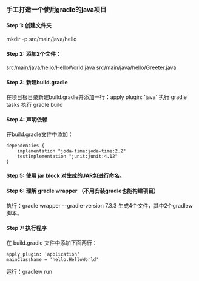 ### 手工打造一个使用gradle的java项目
#### Step 1: 创建文件夹
mkdir -p src/main/java/hello

#### Step 2: 添加2个文件：
src/main/java/hello/HelloWorld.java
src/main/java/hello/Greeter.java

#### Step 3: 新建build.gradle
在项目根目录新建build.gradle并添加一行：apply plugin: 'java'
执行 gradle tasks
执行 gradle build

#### Step 4: 声明依赖
在build.gradle文件中添加：
```
dependencies {
    implementation "joda-time:joda-time:2.2"
    testImplementation "junit:junit:4.12"
}
```

#### Step 5: 使用 jar block 对生成的JAR包进行命名。

#### Step 6: 理解 gradle wrapper （不用安装gradle也能构建项目）
执行：gradle wrapper --gradle-version 7.3.3
生成4个文件，其中2个gradlew脚本。

#### Step 7: 执行程序
在 build.gradle 文件中添加下面两行：
```
apply plugin: 'application'
mainClassName = 'hello.HelloWorld'
```
运行：gradlew run